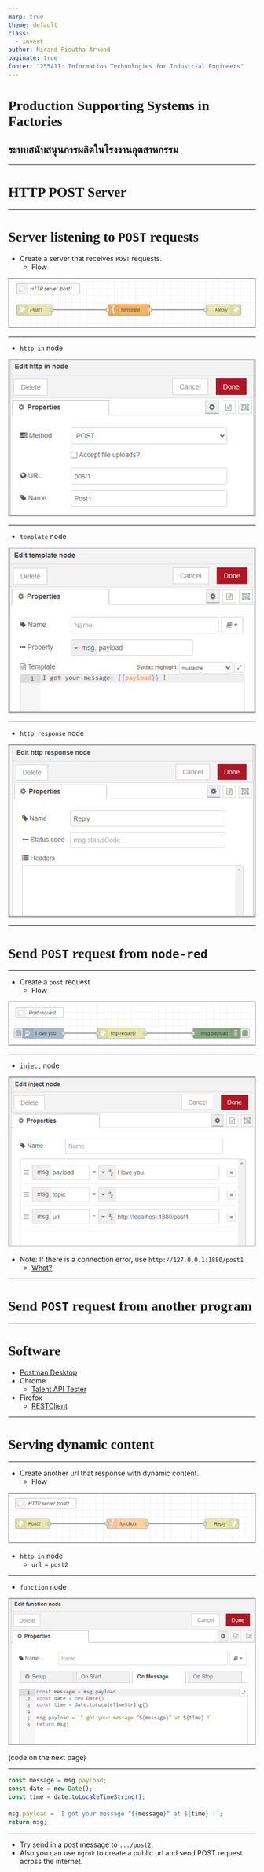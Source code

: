 ```yaml
---
marp: true
theme: default
class:
  - invert
author: Nirand Pisutha-Arnond
paginate: true
footer: "255411: Information Technologies for Industrial Engineers"
---
```


<style>
@import url('https://fonts.googleapis.com/css2?family=Prompt:ital,wght@0,100;0,300;0,400;0,700;1,100;1,300;1,400;1,700&display=swap');

    :root {
    font-family: Prompt;
    --hl-color: #D57E7E;
}
h1 {
  font-family: Prompt
}
</style>

# Production Supporting Systems in Factories

## ระบบสนับสนุนการผลิตในโรงงานอุตสาหกรรม

---

# HTTP POST Server

---

# Server listening to `POST` requests

- Create a server that receives `POST` requests.
  - Flow

![width:900px](./img/M2_1_flow.png)

---

- `http in` node

![width:500px](./img/M2_1_http_in.png)

---

- `template` node

![width:600px](./img/M2_1_template.png)

---

- `http response` node

![width:600px](./img/M2_1_response.png)

---

# Send `POST` request from `node-red`

---

- Create a `post` request
  - Flow

![width:900px](./img/M2_1_flow_post_req.png)

---

- `inject` node

![width:500px](./img/M2_1_inject.png)

- Note: If there is a connection error, use `http://127.0.0.1:1880/post1`
  - [What?](https://www.baeldung.com/cs/127-0-0-1-vs-localhost)

---

# Send `POST` request from another program

---

# Software

- [Postman Desktop](https://www.postman.com/downloads/)
- Chrome
  - [Talent API Tester](https://chromewebstore.google.com/detail/talend-api-tester-free-ed/aejoelaoggembcahagimdiliamlcdmfm)
- Firefox
  - [RESTClient](https://addons.mozilla.org/en-US/firefox/addon/restclient/)

---

# Serving dynamic content

---

- Create another url that response with dynamic content.
  - Flow

![width:900px](./img/M2_1_flow_3.png)

- `http in` node
  - `url` = `post2`

---

- `function` node

![width:600px](./img/M2_1_function.png)

(code on the next page)

---

```javascript
const message = msg.payload;
const date = new Date();
const time = date.toLocaleTimeString();

msg.payload = `I got your message "${message}" at ${time} !`;
return msg;
```

---

- Try send in a post message to `.../post2`.
- Also you can use `ngrok` to create a public url and send POST request across the internet.
